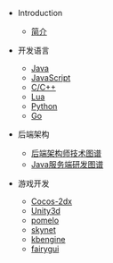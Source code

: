 * Introduction
    * [简介](README.md)

* 开发语言
    * [Java](/java/base.md)
    * [JavaScript](/javascript/base.md)
    * [C/C++](/c&c++/base.md)
    * [Lua](/lua/base.md)
    * [Python](/python/base.md)
    * [Go](/go/base.md)

* 后端架构
    * [后端架构师技术图谱](/ServerDev/base.md)
    * [Java服务端研发图谱](/ServerDev/java-base.md)

* 游戏开发
    * [Cocos-2dx](/cocos-2dx/base.md)
    * [Unity3d](/unity3d/base.md)
    * [pomelo](/pomelo/basse.md)
    * [skynet](/skynet/base.md)
    * [kbengine](/kbengine/base.md)
    * [fairygui](/fairygui/base.md)

